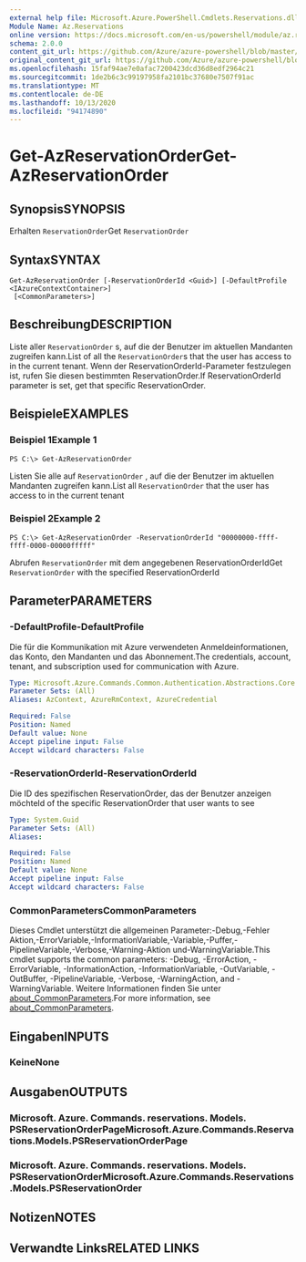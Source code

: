 ```yaml
---
external help file: Microsoft.Azure.PowerShell.Cmdlets.Reservations.dll-Help.xml
Module Name: Az.Reservations
online version: https://docs.microsoft.com/en-us/powershell/module/az.reservations/get-azreservationorder
schema: 2.0.0
content_git_url: https://github.com/Azure/azure-powershell/blob/master/src/Reservations/Reservations/help/Get-AzReservationOrder.md
original_content_git_url: https://github.com/Azure/azure-powershell/blob/master/src/Reservations/Reservations/help/Get-AzReservationOrder.md
ms.openlocfilehash: 15faf94ae7e0afac7200423dcd36d8edf2964c21
ms.sourcegitcommit: 1de2b6c3c99197958fa2101bc37680e7507f91ac
ms.translationtype: MT
ms.contentlocale: de-DE
ms.lasthandoff: 10/13/2020
ms.locfileid: "94174890"
---
```

# <span data-ttu-id="26743-101">Get-AzReservationOrder</span><span class="sxs-lookup"><span data-stu-id="26743-101">Get-AzReservationOrder</span></span>

## <span data-ttu-id="26743-102">Synopsis</span><span class="sxs-lookup"><span data-stu-id="26743-102">SYNOPSIS</span></span>
<span data-ttu-id="26743-103">Erhalten `ReservationOrder`</span><span class="sxs-lookup"><span data-stu-id="26743-103">Get `ReservationOrder`</span></span>

## <span data-ttu-id="26743-104">Syntax</span><span class="sxs-lookup"><span data-stu-id="26743-104">SYNTAX</span></span>

```
Get-AzReservationOrder [-ReservationOrderId <Guid>] [-DefaultProfile <IAzureContextContainer>]
 [<CommonParameters>]
```

## <span data-ttu-id="26743-105">Beschreibung</span><span class="sxs-lookup"><span data-stu-id="26743-105">DESCRIPTION</span></span>
<span data-ttu-id="26743-106">Liste aller `ReservationOrder` s, auf die der Benutzer im aktuellen Mandanten zugreifen kann.</span><span class="sxs-lookup"><span data-stu-id="26743-106">List of all the `ReservationOrder`s that the user has access to in the current tenant.</span></span> <span data-ttu-id="26743-107">Wenn der ReservationOrderId-Parameter festzulegen ist, rufen Sie diesen bestimmten ReservationOrder.</span><span class="sxs-lookup"><span data-stu-id="26743-107">If ReservationOrderId parameter is set, get that specific ReservationOrder.</span></span>

## <span data-ttu-id="26743-108">Beispiele</span><span class="sxs-lookup"><span data-stu-id="26743-108">EXAMPLES</span></span>

### <span data-ttu-id="26743-109">Beispiel 1</span><span class="sxs-lookup"><span data-stu-id="26743-109">Example 1</span></span>
```
PS C:\> Get-AzReservationOrder
```

<span data-ttu-id="26743-110">Listen Sie alle auf `ReservationOrder` , auf die der Benutzer im aktuellen Mandanten zugreifen kann.</span><span class="sxs-lookup"><span data-stu-id="26743-110">List all `ReservationOrder` that the user has access to in the current tenant</span></span>

### <span data-ttu-id="26743-111">Beispiel 2</span><span class="sxs-lookup"><span data-stu-id="26743-111">Example 2</span></span>
```
PS C:\> Get-AzReservationOrder -ReservationOrderId "00000000-ffff-ffff-0000-00000fffff"
```

<span data-ttu-id="26743-112">Abrufen `ReservationOrder` mit dem angegebenen ReservationOrderId</span><span class="sxs-lookup"><span data-stu-id="26743-112">Get `ReservationOrder` with the specified ReservationOrderId</span></span>

## <span data-ttu-id="26743-113">Parameter</span><span class="sxs-lookup"><span data-stu-id="26743-113">PARAMETERS</span></span>

### <span data-ttu-id="26743-114">-DefaultProfile</span><span class="sxs-lookup"><span data-stu-id="26743-114">-DefaultProfile</span></span>
<span data-ttu-id="26743-115">Die für die Kommunikation mit Azure verwendeten Anmeldeinformationen, das Konto, den Mandanten und das Abonnement.</span><span class="sxs-lookup"><span data-stu-id="26743-115">The credentials, account, tenant, and subscription used for communication with Azure.</span></span>

```yaml
Type: Microsoft.Azure.Commands.Common.Authentication.Abstractions.Core.IAzureContextContainer
Parameter Sets: (All)
Aliases: AzContext, AzureRmContext, AzureCredential

Required: False
Position: Named
Default value: None
Accept pipeline input: False
Accept wildcard characters: False
```

### <span data-ttu-id="26743-116">-ReservationOrderId</span><span class="sxs-lookup"><span data-stu-id="26743-116">-ReservationOrderId</span></span>
<span data-ttu-id="26743-117">Die ID des spezifischen ReservationOrder, das der Benutzer anzeigen möchte</span><span class="sxs-lookup"><span data-stu-id="26743-117">Id of the specific ReservationOrder that user wants to see</span></span>

```yaml
Type: System.Guid
Parameter Sets: (All)
Aliases:

Required: False
Position: Named
Default value: None
Accept pipeline input: False
Accept wildcard characters: False
```

### <span data-ttu-id="26743-118">CommonParameters</span><span class="sxs-lookup"><span data-stu-id="26743-118">CommonParameters</span></span>
<span data-ttu-id="26743-119">Dieses Cmdlet unterstützt die allgemeinen Parameter:-Debug,-Fehler Aktion,-ErrorVariable,-InformationVariable,-Variable,-Puffer,-PipelineVariable,-Verbose,-Warning-Aktion und-WarningVariable.</span><span class="sxs-lookup"><span data-stu-id="26743-119">This cmdlet supports the common parameters: -Debug, -ErrorAction, -ErrorVariable, -InformationAction, -InformationVariable, -OutVariable, -OutBuffer, -PipelineVariable, -Verbose, -WarningAction, and -WarningVariable.</span></span> <span data-ttu-id="26743-120">Weitere Informationen finden Sie unter [about_CommonParameters](http://go.microsoft.com/fwlink/?LinkID=113216).</span><span class="sxs-lookup"><span data-stu-id="26743-120">For more information, see [about_CommonParameters](http://go.microsoft.com/fwlink/?LinkID=113216).</span></span>

## <span data-ttu-id="26743-121">Eingaben</span><span class="sxs-lookup"><span data-stu-id="26743-121">INPUTS</span></span>

### <span data-ttu-id="26743-122">Keine</span><span class="sxs-lookup"><span data-stu-id="26743-122">None</span></span>

## <span data-ttu-id="26743-123">Ausgaben</span><span class="sxs-lookup"><span data-stu-id="26743-123">OUTPUTS</span></span>

### <span data-ttu-id="26743-124">Microsoft. Azure. Commands. reservations. Models. PSReservationOrderPage</span><span class="sxs-lookup"><span data-stu-id="26743-124">Microsoft.Azure.Commands.Reservations.Models.PSReservationOrderPage</span></span>

### <span data-ttu-id="26743-125">Microsoft. Azure. Commands. reservations. Models. PSReservationOrder</span><span class="sxs-lookup"><span data-stu-id="26743-125">Microsoft.Azure.Commands.Reservations.Models.PSReservationOrder</span></span>

## <span data-ttu-id="26743-126">Notizen</span><span class="sxs-lookup"><span data-stu-id="26743-126">NOTES</span></span>

## <span data-ttu-id="26743-127">Verwandte Links</span><span class="sxs-lookup"><span data-stu-id="26743-127">RELATED LINKS</span></span>
